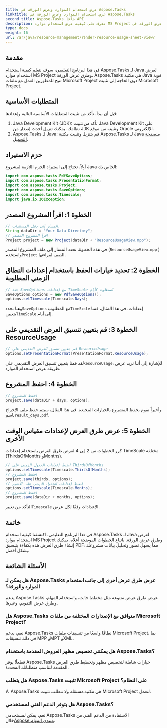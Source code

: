 ```yaml
---
title: عرض استخدام الموارد وعرض الورقة في Aspose.Tasks
linktitle: عرض استخدام الموارد وعرض الورقة في Aspose.Tasks
second_title: Aspose.Tasks جافا API
description: تعرف على كيفية عرض استخدام موارد MS Project وطرق عرض الورقة في Aspose.Tasks لـ Java. اتبع دليلنا خطوة بخطوة لإنشاء تقارير PDF مفصلة دون عناء.
type: docs
weight: 16
url: /ar/java/resource-management/render-resource-usage-sheet-view/
---
```

## مقدمة
في هذا البرنامج التعليمي، سوف نتعلم كيفية استخدام Aspose.Tasks لـ Java لعرض استخدام موارد MS Project وطرق عرض الورقة. Aspose.Tasks هي مكتبة Java قوية تتيح للمطورين العمل مع ملفات Microsoft Project دون الحاجة إلى تثبيت Microsoft Project.
## المتطلبات الأساسية
قبل أن نبدأ، تأكد من تثبيت المتطلبات الأساسية التالية وإعدادها:
1. Java Development Kit (JDK): تأكد من تثبيت Java Development Kit على نظامك. يمكنك تنزيل أحدث إصدار من JDK وتثبيته من موقع Oracle الإلكتروني.
2.  Aspose.Tasks لـ Java: قم بتنزيل وتثبيت مكتبة Aspose.Tasks لـ Java من[صفحة التحميل](https://releases.aspose.com/tasks/java/).

## حزم الاستيراد
أولاً، تحتاج إلى استيراد الحزم اللازمة لمشروع Java الخاص بك:
```java
import com.aspose.tasks.PdfSaveOptions;
import com.aspose.tasks.PresentationFormat;
import com.aspose.tasks.Project;
import com.aspose.tasks.SaveOptions;
import com.aspose.tasks.Timescale;
import java.io.IOException;
```
## الخطوة 1: اقرأ المشروع المصدر
```java
// المسار إلى دليل المستندات.
String dataDir = "Your Data Directory";
// اقرأ المشروع المصدر
Project project = new Project(dataDir + "ResourceUsageView.mpp");
```
في هذه الخطوة، نحدد المسار إلى ملف المشروع المصدر (`ResourceUsageView.mpp` ) واستخدم`Project` الصف لقراءتها.
## الخطوة 2: تحديد خيارات الحفظ باستخدام إعدادات النطاق الزمني المطلوبة
```java
// حدد SaveOptions مع إعدادات TimeScale المطلوبة كأيام
SaveOptions options = new PdfSaveOptions();
options.setTimescale(Timescale.Days);
```
 وهنا نحدد`SaveOptions` مع المطلوب`TimeScale` إعدادات. في هذا المثال، قمنا بتعيين`TimeScale` إلى أيام.
## الخطوة 3: قم بتعيين تنسيق العرض التقديمي على ResourceUsage
```java
// قم بتعيين تنسيق العرض التقديمي على ResourceUsage
options.setPresentationFormat(PresentationFormat.ResourceUsage);
```
 لقد قمنا بتعيين تنسيق العرض التقديمي على`ResourceUsage`، للإشارة إلى أننا نريد عرض طريقة عرض استخدام الموارد.
## الخطوة 4: احفظ المشروع
```java
// احفظ المشروع
project.save(dataDir + days, options);
```
وأخيراً نقوم بحفظ المشروع بالخيارات المحددة. في هذا المثال، سيتم حفظ ملف الإخراج باسم`result_days.pdf`.
## الخطوة 5: عرض طرق العرض لإعدادات مقياس الوقت الأخرى
كرر الخطوات من 2 إلى 4 لعرض طرق العرض باستخدام إعدادات TimeScale مختلفة (ThirdsOfMonths وMonths).
```java
// اضبط إعدادات الجدول الزمني على ThirdsOfMonths
options.setTimescale(Timescale.ThirdsOfMonths);
// احفظ المشروع
project.save(thirds, options);
// اضبط إعدادات الجدول الزمني على الأشهر
options.setTimescale(Timescale.Months);
// احفظ المشروع
project.save(dataDir + months, options);
```
 التأكد من تغيير`Timescale` الإعدادات وفقًا لكل عرض.

## خاتمة
في هذا البرنامج التعليمي، اكتشفنا كيفية استخدام Aspose.Tasks لـ Java لعرض استخدام موارد MS Project وطرق عرض الورقة. باتباع الخطوات الموضحة أعلاه، يمكنك إنشاء طرق العرض هذه بكفاءة بتنسيق PDF، مما يسهل تصور وتحليل بيانات مشروعك بشكل أفضل.
## الأسئلة الشائعة
### هل يمكن لـ Aspose.Tasks عرض طرق عرض أخرى إلى جانب استخدام الموارد والورقة؟
يدعم Aspose.Tasks عرض طرق عرض متنوعة مثل مخطط جانت، واستخدام المهام، وطرق عرض التقويم، وغيرها.
### هل Aspose.Tasks متوافق مع الإصدارات المختلفة من ملفات Microsoft Project؟
نعم، يدعم Aspose.Tasks نطاقًا واسعًا من تنسيقات ملفات Microsoft Project، بما في ذلك تنسيقات MPP وMPT وXML.
### هل يمكنني تخصيص مظهر العروض المقدمة باستخدام Aspose.Tasks؟
قطعاً! يوفر Aspose.Tasks خيارات شاملة لتخصيص مظهر وتخطيط طرق العرض المقدمة لتناسب متطلباتك المحددة.
### هل يتطلب Aspose.Tasks تثبيت Microsoft Project على النظام؟
لا، Aspose.Tasks هي مكتبة مستقلة ولا تتطلب تثبيت Microsoft Project لتعمل.
### هل يتوفر الدعم الفني لمستخدمي Aspose.Tasks؟
 نعم، يمكن لمستخدمي Aspose.Tasks الاستفادة من الدعم الفني من خلال[Aspose.منتدى المهام](https://forum.aspose.com/c/tasks/15).